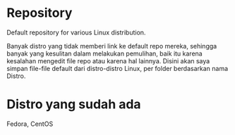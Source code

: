 Repository
==========

Default repository for various Linux distribution. 


Banyak distro yang tidak memberi link ke default repo mereka, sehingga banyak yang kesulitan dalam melakukan pemulihan, baik itu karena kesalahan mengedit file repo atau karena hal lainnya. Disini akan saya simpan file-file default dari distro-distro Linux, per folder berdasarkan nama Distro. 


Distro yang sudah ada
=======
Fedora, CentOS

